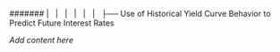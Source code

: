 ####### |   |   |   |   |   |   ├── Use of Historical Yield Curve Behavior to Predict Future Interest Rates

*Add content here*